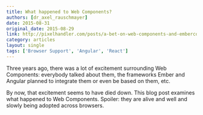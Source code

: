 ```yaml
---
title: What happened to Web Components?
authors: [dr_axel_rauschmayer]
date: 2015-08-31
original_date: 2015-08-29
link: http://pixelhandler.com/posts/a-bet-on-web-components-and-embercomponent-synchronicity
category: articles
layout: single
tags: ['Browser Support', 'Angular', 'React']
---
```


Three years ago, there was a lot of excitement surrounding Web Components: everybody talked about them, the frameworks Ember and Angular planned to integrate them or even be based on them, etc.

By now, that excitement seems to have died down. This blog post examines what happened to Web Components. Spoiler: they are alive and well and slowly being adopted across browsers.

<!-- Excerpt -->
